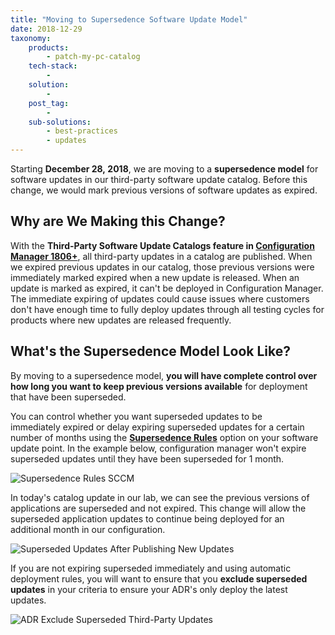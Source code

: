 ```yaml
---
title: "Moving to Supersedence Software Update Model"
date: 2018-12-29
taxonomy:
    products:
        - patch-my-pc-catalog
    tech-stack:
        - 
    solution:
        - 
    post_tag:
        - 
    sub-solutions:
        - best-practices
        - updates
---
```


Starting **December 28, 2018**, we are moving to a **supersedence model** for software updates in our third-party software update catalog. Before this change, we would mark previous versions of software updates as expired.

## Why are We Making this Change?

With the **Third-Party Software Update Catalogs feature in [Configuration Manager 1806+](https://docs.microsoft.com/en-us/mem/configmgr/sum/deploy-use/third-party-software-updates)**, all third-party updates in a catalog are published. When we expired previous updates in our catalog, those previous versions were immediately marked expired when a new update is released. When an update is marked as expired, it can't be deployed in Configuration Manager. The immediate expiring of updates could cause issues where customers don't have enough time to fully deploy updates through all testing cycles for products where new updates are released frequently.

## What's the Supersedence Model Look Like?

By moving to a supersedence model, **you will have complete control over how long you want to keep previous versions available** for deployment that have been superseded.

You can control whether you want superseded updates to be immediately expired or delay expiring superseded updates for a certain number of months using the **[Supersedence Rules](https://docs.microsoft.com/en-us/sccm/sum/plan-design/plan-for-software-updates#BKMK_SupersedenceRules)** option on your software update point. In the example below, configuration manager won't expire superseded updates until they have been superseded for 1 month.

![Supersedence Rules SCCM](images/Supersedence-Rules-SCCM.png)

In today's catalog update in our lab, we can see the previous versions of applications are superseded and not expired. This change will allow the superseded application updates to continue being deployed for an additional month in our configuration.

![Superseded Updates After Publishing New Updates](images/Superseded-Updates-After-Publishing-New-Updates.png)

If you are not expiring superseded immediately and using automatic deployment rules, you will want to ensure that you **exclude superseded updates** in your criteria to ensure your ADR's only deploy the latest updates.

![ADR Exclude Superseded Third-Party Updates](images/ADR-Exclude-Superseded-Third-Party-Updates.png)
